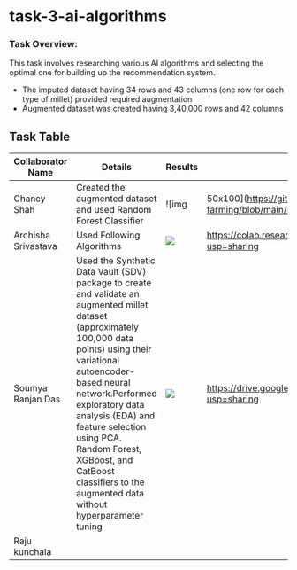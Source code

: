 # task-3-ai-algorithms

### Task Overview:

This task involves researching various AI algorithms and selecting the optimal one for building up the recommendation system.
- The imputed dataset having 34 rows and 43 columns (one row for each type of millet) provided required augmentation 
- Augmented dataset was created having 3,40,000 rows and 42 columns


## Task Table



| Collaborator Name | Details | Results | Notebook Link |
| ------ | ------ |------ |------ |
| Chancy Shah | Created the augmented dataset and used Random Forest Classifier | ![img|50x100](https://github.com/OmdenaAI/kutch-chapter-millet-farming/blob/main/src/tasks/task-3-ai-algorithms/Chancy_results.png) | Kutch Chapter Millet ML-Model
| Archisha Srivastava | Used Following Algorithms | ![](https://github.com/OmdenaAI/kutch-chapter-millet-farming/blob/main/src/tasks/task-3-ai-algorithms/Archisha_results.png ) |https://colab.research.google.com/drive/11RsDEGpWj7w1hmq4UUTnDeMMFSEwr38t?usp=sharing |
|  Soumya Ranjan Das | Used the Synthetic Data Vault (SDV) package to create and validate an augmented millet dataset (approximately 100,000 data points) using their variational autoencoder-based neural network.Performed exploratory data analysis (EDA) and feature selection using PCA. Random Forest, XGBoost, and CatBoost classifiers to the augmented data without hyperparameter tuning | ![](https://github.com/OmdenaAI/kutch-chapter-millet-farming/blob/main/src/tasks/task-3-ai-algorithms/Soumya_RF_results.png)| https://drive.google.com/file/d/14GMkLYjNk0V9kzKNy6a2bKcLIoVRc0Zi/view?usp=sharing |
| Raju kunchala  |  | |



[//]: # (These are reference links used in the body of this note and get stripped out when the markdown processor does its job. There is no need to format nicely because it shouldn't be seen. Thanks SO - http://stackoverflow.com/questions/4823468/store-comments-in-markdown-syntax)

   [dill]: <https://github.com/joemccann/dillinger>
   [git-repo-url]: <https://github.com/joemccann/dillinger.git>
   [john gruber]: <http://daringfireball.net>
   [df1]: <http://daringfireball.net/projects/markdown/>
   [markdown-it]: <https://github.com/markdown-it/markdown-it>
   [Ace Editor]: <http://ace.ajax.org>
   [node.js]: <http://nodejs.org>
   [Twitter Bootstrap]: <http://twitter.github.com/bootstrap/>
   [jQuery]: <http://jquery.com>
   [@tjholowaychuk]: <http://twitter.com/tjholowaychuk>
   [express]: <http://expressjs.com>
   [AngularJS]: <http://angularjs.org>
   [Gulp]: <http://gulpjs.com>

   [PlDb]: <https://github.com/joemccann/dillinger/tree/master/plugins/dropbox/README.md>
   [PlGh]: <https://github.com/joemccann/dillinger/tree/master/plugins/github/README.md>
   [PlGd]: <https://github.com/joemccann/dillinger/tree/master/plugins/googledrive/README.md>
   [PlOd]: <https://github.com/joemccann/dillinger/tree/master/plugins/onedrive/README.md>
   [PlMe]: <https://github.com/joemccann/dillinger/tree/master/plugins/medium/README.md>
   [PlGa]: <https://github.com/RahulHP/dillinger/blob/master/plugins/googleanalytics/README.md>

